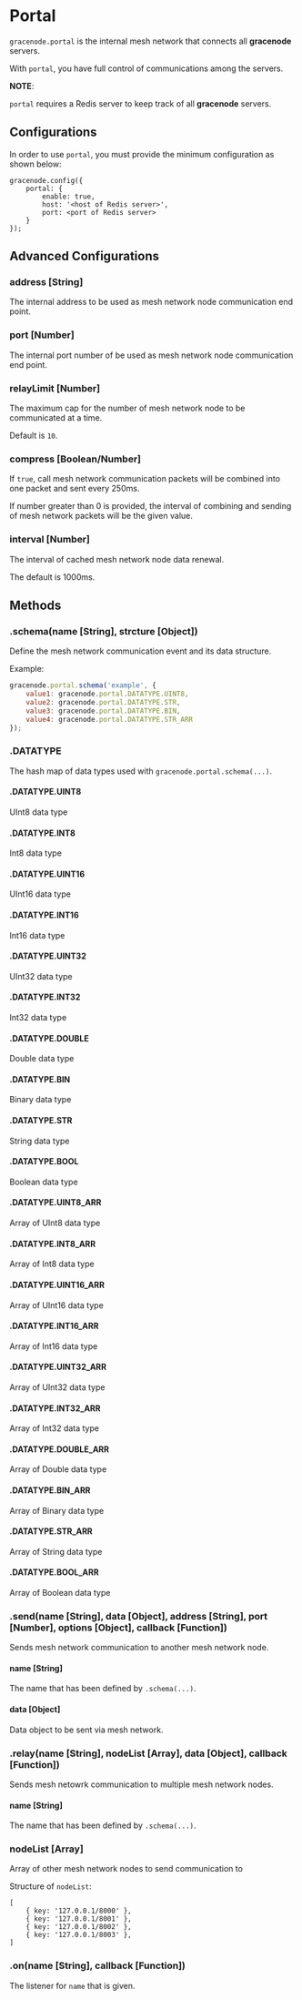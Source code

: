 # Portal

`gracenode.portal` is the internal mesh network that connects all **gracenode** servers.

With `portal`, you have full control of communications among the servers.

**NOTE**:

`portal` requires a Redis server to keep track of all **gracenode** servers.

## Configurations

In order to use `portal`, you must provide the minimum configuration as shown below:

```
gracenode.config({
	portal: {
		enable: true,
		host: '<host of Redis server>',
		port: <port of Redis server>
	}
});
```

## Advanced Configurations

### address [String]

The internal address to be used as mesh network node communication end point.

### port [Number]

The internal port number of be used as mesh network node communication end point.

### relayLimit [Number]

The maximum cap for the number of mesh network node to be communicated at a time.

Default is `10`.

### compress [Boolean/Number]

If `true`, call mesh network communication packets will be combined into one packet and sent every 250ms.

If number greater than 0 is provided, the interval of combining and sending of mesh network packets will be the given value.

### interval [Number]

The interval of cached mesh network node data renewal.

The default is 1000ms.

## Methods

### .schema(name [String], strcture [Object])

Define the mesh network communication event and its data structure.

Example:

```javascript
gracenode.portal.schema('example', {
	value1: gracenode.portal.DATATYPE.UINT8,
	value2: gracenode.portal.DATATYPE.STR,
	value3: gracenode.portal.DATATYPE.BIN,
	value4: gracenode.portal.DATATYPE.STR_ARR
});
```

### .DATATYPE

The hash map of data types used with `gracenode.portal.schema(...)`.

#### .DATATYPE.UINT8

UInt8 data type

#### .DATATYPE.INT8

Int8 data type

#### .DATATYPE.UINT16

UInt16 data type

#### .DATATYPE.INT16

Int16 data type

#### .DATATYPE.UINT32

UInt32 data type

#### .DATATYPE.INT32

Int32 data type

#### .DATATYPE.DOUBLE

Double data type

#### .DATATYPE.BIN

Binary data type

#### .DATATYPE.STR

String data type

#### .DATATYPE.BOOL

Boolean data type

#### .DATATYPE.UINT8_ARR

Array of UInt8 data type

#### .DATATYPE.INT8_ARR

Array of Int8 data type

#### .DATATYPE.UINT16_ARR

Array of UInt16 data type

#### .DATATYPE.INT16_ARR

Array of Int16 data type

#### .DATATYPE.UINT32_ARR

Array of UInt32 data type

#### .DATATYPE.INT32_ARR

Array of Int32 data type

#### .DATATYPE.DOUBLE_ARR

Array of Double data type

#### .DATATYPE.BIN_ARR

Array of Binary data type

#### .DATATYPE.STR_ARR

Array of String data type

#### .DATATYPE.BOOL_ARR

Array of Boolean data type

### .send(name [String], data [Object], address [String], port [Number], options [Object], callback [Function])

Sends mesh network communication to another mesh network node.

#### name [String]

The name that has been defined by `.schema(...)`.

#### data [Object]

Data object to be sent via mesh network.

### .relay(name [String], nodeList [Array], data [Object], callback [Function])

Sends mesh netowrk communication to multiple mesh network nodes.

#### name [String]

The name that has been defined by `.schema(...)`.

### nodeList [Array]

Array of other mesh network nodes to send communication to

Structure of `nodeList`:

```
[
	{ key: '127.0.0.1/8000' },
	{ key: '127.0.0.1/8001' },
	{ key: '127.0.0.1/8002' },
	{ key: '127.0.0.1/8003' },
]
```

### .on(name [String], callback [Function])

The listener for `name` that is given.

